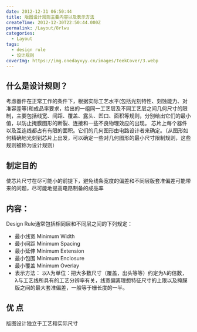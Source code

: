 ```yaml
---
date: 2012-12-31 06:50:44
title: 版图设计规则主要内容以及表示方法
createTime: 2012-12-30T22:50:44.000Z
permalink: /Layout/8rlwu
categories:
  - Layout
tags:
  - design rule
  - 设计规则
coverImg: https://img.onedayxyy.cn/images/TeekCover/3.webp
---
```


## 什么是设计规则？
考虑器件在正常工作的条件下，根据实际工艺水平(包括光刻特性、刻蚀能力、对准容差等)和成品率要求，给出的一组同一工艺层及不同工艺层之间几何尺寸的限制，主要包括线宽、间距、覆盖、露头、凹口、面积等规则，分别给出它们的最小值，以防止掩膜图形的断裂、连接和一些不良物理效应的出现。
芯片上每个器件以及互连线都占有有限的面积。它们的几何图形由电路设计者来确定。（从图形如何精确地光刻到芯片上出发，可以确定一些对几何图形的最小尺寸限制规则，这些规则被称为设计规则） 
## 制定目的
使芯片尺寸在尽可能小的前提下，避免线条宽度的偏差和不同层版套准偏差可能带来的问题，尽可能地提高电路制备的成品率 
## 内容：
Design Rule通常包括相同层和不同层之间的下列规定： 
  - 最小线宽 Minimum Width 
  - 最小间距 Minimum Spacing 
  - 最小延伸 Minimum Extension 
  - 最小包围 Minimum Enclosure 
  - 最小覆盖 Minimum Overlay 
  - 表示方法： 以λ为单位：把大多数尺寸（覆盖，出头等等）约定为λ的倍数， λ与工艺线所具有的工艺分辨率有关，线宽偏离理想特征尺寸的上限以及掩膜版之间的最大套准偏差，一般等于栅长度的一半。 
## 优  点
版图设计独立于工艺和实际尺寸
